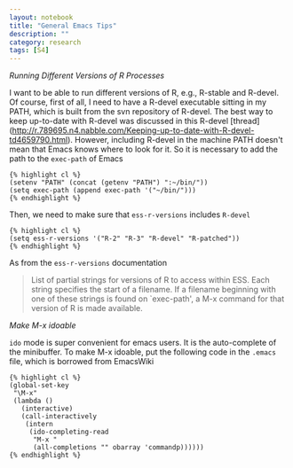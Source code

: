 ```yaml
---
layout: notebook
title: "General Emacs Tips"
description: ""
category: research
tags: [S4]
---
```


*Running Different Versions of R Processes*

I want to be able to run different versions of R, e.g., R-stable and R-devel. Of
course, first of all, I need to have a R-devel executable sitting in my PATH,
which is built from the svn repository of R-devel. The best way to keep
up-to-date with R-devel was discussed in this R-devel [thread]
(http://r.789695.n4.nabble.com/Keeping-up-to-date-with-R-devel-td4659790.html). However,
including R-devel in the machine PATH doesn't mean that Emacs knows where to look
for it. So it is necessary to add the path to the `exec-path` of Emacs

    {% highlight cl %}
    (setenv "PATH" (concat (getenv "PATH") ":~/bin/"))
    (setq exec-path (append exec-path '("~/bin/"))) 
    {% endhighlight %}

Then, we need to make sure that `ess-r-versions` includes `R-devel`     
      
    {% highlight cl %}
    (setq ess-r-versions '("R-2" "R-3" "R-devel" "R-patched"))
    {% endhighlight %}

As from the `ess-r-versions` documentation

>List of partial strings for versions of R to access within ESS.  Each string
>specifies the start of a filename.  If a filename beginning with one of these
>strings is found on `exec-path', a M-x command for that version of R is made
>available.

*Make M-x idoable*

`ido` mode is super convenient for emacs users. It is the auto-complete of the
minibuffer. To make M-x idoable, put the following code in the `.emacs` file,
which is borrowed from EmacsWiki

    {% highlight cl %}
    (global-set-key
     "\M-x"
     (lambda ()
       (interactive)
       (call-interactively
        (intern
         (ido-completing-read
          "M-x "
          (all-completions "" obarray 'commandp))))))
    {% endhighlight %}


